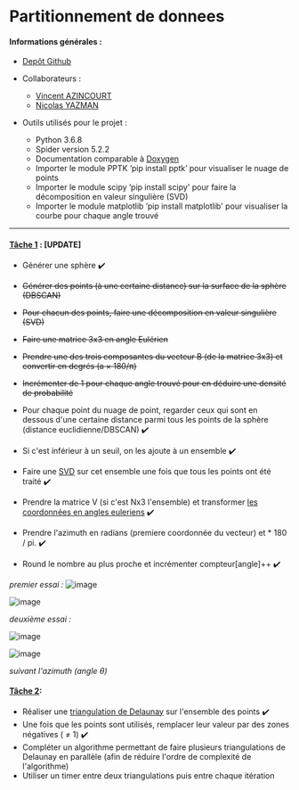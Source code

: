 # Partitionnement de donnees

#### Informations générales :

* [Depôt Github](https://github.com/Wiiz971/partitionnement-de-donnees/)

* Collaborateurs  :
    * [Vincent AZINCOURT](https://github.com/Wiiz971)
    * [Nicolas YAZMAN](https://github.com/jsp)

* Outils utilisés pour le projet :
    * Python 3.6.8
    * Spider version 5.2.2 
    * Documentation comparable à [Doxygen](https://en.wikipedia.org/wiki/Doxygen)
    * Importer le module PPTK ’pip install pptk’ pour visualiser le nuage de points
    * Importer le module scipy ’pip install scipy' pour faire la décomposition en valeur singulière (SVD)
    * Importer le module matplotlib ’pip install matplotlib' pour visualiser la courbe pour chaque angle trouvé
    
 *******
 
 ####  [Tâche 1](https://github.com/Wiiz971/partitionnement-de-donnees/blob/main/Partitionnement%20de%20donnees/Tache1.py) : [UPDATE]
 
* Générer une sphère ✔️

* ~~Générer des points (à une certaine distance) sur la surface de la sphère (DBSCAN)~~
* ~~Pour chacun des points, faire une décomposition en valeur singulière (SVD)~~
* ~~Faire une matrice 3x3 en angle Eulérien~~
* ~~Prendre une des trois composantes du vecteur B (de la matrice 3x3) et convertir en degrés (a × 180/π)~~
* ~~Incrémenter de 1 pour chaque angle trouvé pour en déduire une densité de probabilité~~

* Pour chaque point du nuage de point, regarder ceux qui sont en dessous d'une certaine distance parmi tous les points de la sphère (distance euclidienne/DBSCAN) ✔️
* Si c'est inférieur à un seuil, on les ajoute à un ensemble ✔️
* Faire une [SVD](https://en.wikipedia.org/wiki/D%C3%A9composition_en_valeurs_singuli%C3%A8res) sur cet ensemble une fois que tous les points ont été traité ✔️
* Prendre la matrice V (si c'est Nx3 l'ensemble) et transformer [les coordonnées en angles euleriens](https://learnopencv.com/rotation-matrix-to-euler-angles/) ✔️
* Prendre l'azimuth en radians (premiere coordonnée du vecteur) et * 180 / pi. ✔️
* Round le nombre au plus proche et incrémenter compteur[angle]++ ✔️

_premier essai :_
![image](https://user-images.githubusercontent.com/47423231/161772090-272c64b7-da1d-447c-8082-999a690ac1a3.png)

![image](https://user-images.githubusercontent.com/47423231/161771749-e5010b76-380d-42f8-b5a6-bbcf356b1c0b.png)

_deuxième essai :_

![image](https://user-images.githubusercontent.com/47423231/161831140-680f8d72-39fc-4645-a358-98be8913a620.png)

![image](https://user-images.githubusercontent.com/47423231/161830666-c00d9f4b-d60f-4ecd-bbd4-8d1e44048148.png)

_suivant l'azimuth (angle θ)_





 ####  [Tâche 2](https://github.com/Wiiz971/partitionnement-de-donnees/blob/main/Partitionnement%20de%20donnees/Tache2.py):

* Réaliser une [triangulation de Delaunay](https://en.wikipedia.org/wiki/Delaunay_triangulation) sur l'ensemble des points ✔️
* Une fois que les points sont utilisés, remplacer leur valeur par des zones négatives ( ≠ 1) ✔️
* Compléter un algorithme permettant de faire plusieurs triangulations de Delaunay en parallèle (afin de réduire l'ordre de complexité de l'algorithme)
* Utiliser un timer entre deux triangulations puis entre chaque itération





